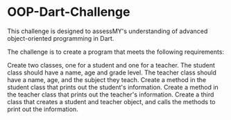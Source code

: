 # OOP-Dart-Challenge
This challenge is designed to assessMY's understanding of advanced object-oriented programming in Dart.


The challenge is to create a program that meets the following requirements:

Create two classes, one for a student and one for a teacher.
The student class should have a name, age and grade level.
The teacher class should have a name, age, and the subject they teach.
Create a method in the student class that prints out the student's information.
Create a method in the teacher class that prints out the teacher's information.
Create a third class that creates a student and teacher object, and calls the methods to print out the information.
